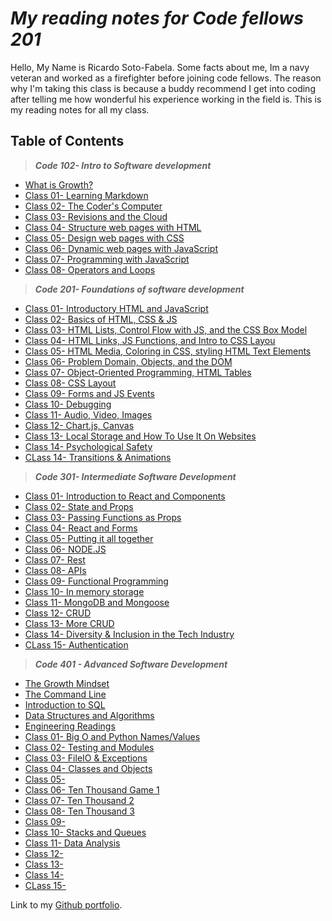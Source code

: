# _My reading notes for Code fellows 201_

Hello, My Name is Ricardo Soto-Fabela. Some facts about me, Im a navy veteran and worked as a firefighter before joining code fellows. The reason why I'm taking this class is because a buddy recommend I get into coding after telling me how wonderful his experience working in the field is. This is my reading notes for all my class.

## **Table of Contents**

> ***Code 102- Intro to Software development***
* [What is Growth?](102/WhatisGrowthmindset.md)
* [Class 01- Learning Markdown](102/Class01Read.md)
* [Class 02- The Coder's Computer](102/Class02Read.md)
* [Class 03- Revisions and the Cloud](102/Class03Read.md)
* [Class 04- Structure web pages with HTML](102/Class04Read.md)
* [Class 05- Design web pages with CSS](102/Class05Read.md)
* [Class 06- Dynamic web pages with JavaScript](102/Class06Read.md)
* [Class 07- Programming with JavaScript](102/Class07Read.md)
* [Class 08- Operators and Loops](102/Class08Read.md)

> ***Code 201- Foundations of software development***

* [Class 01- Introductory HTML and JavaScript](201/Read01.md)
* [Class 02- Basics of HTML, CSS & JS](201/Read02.md)
* [Class 03- HTML Lists, Control Flow with JS, and the CSS Box Model](201/Read03.md)
* [Class 04- HTML Links, JS Functions, and Intro to CSS Layou](201/Read04.md)
* [Class 05- HTML Media, Coloring in CSS, styling HTML Text Elements](201/Read05.md)
* [Class 06- Problem Domain, Objects, and the DOM](201/Read06.md)
* [Class 07- Object-Oriented Programming, HTML Tables](201/Read07.md)
* [Class 08- CSS Layout](201/Read08.md)
* [Class 09- Forms and JS Events](201/Read09.md)
* [Class 10- Debugging](201/Read10.md)
* [Class 11- Audio, Video, Images](201/Read11.md)
* [Class 12- Chart.js, Canvas](201/Read12.md)
* [Class 13- Local Storage and How To Use It On Websites](201/Read13.md)
* [Class 14- Psychological Safety](201/Read14Ps.md)
* [CLass 14- Transitions & Animations](201/Read14.md)

> ***Code 301- Intermediate Software Development***

* [Class 01- Introduction to React and Components](301/Read01.md)
* [Class 02- State and Props](301/Read02.md)
* [Class 03- Passing Functions as Props](301/Read03.md)
* [Class 04- React and Forms](301/Read04.md)
* [Class 05- Putting it all together](301/Read05.md)
* [Class 06- NODE.JS](301/Read06.md)
* [Class 07- Rest](301/Read07.md)
* [Class 08- APIs](301/Read08.md)
* [Class 09- Functional Programming](301/Read09.md)
* [Class 10- In memory storage](301/Read10.md)
* [Class 11- MongoDB and Mongoose](301/Read11.md)
* [Class 12- CRUD](301/Read12.md)
* [Class 13- More CRUD](301/Read13.md)
* [Class 14- Diversity & Inclusion in the Tech Industry](301/Read14.md)
* [CLass 15- Authentication](301/Read15.md)



> ***Code 401 - Advanced Software Development***

* [The Growth Mindset](401/GrowthMindset.md)
* [The Command Line](401/CommandLine.md)
* [Introduction to SQL](401/IntroductionToSQL.md)
* [Data Structures and Algorithms](401/DataStructuresAndAlgorithms.md)
* [Engineering Readings](401/EngineeringReadings.md)
* [Class 01- Big O and Python Names/Values](401/Read01.md)
* [Class 02- Testing and Modules](401/Read02.md)
* [Class 03- FileIO & Exceptions](401/Read03.md)
* [Class 04- Classes and Objects](401/Read04.md)
* [Class 05- ]()
* [Class 06- Ten Thousand Game 1](401/Read06.md)
* [Class 07- Ten Thousand 2](401/Read07.md)
* [Class 08- Ten Thousand 3](401/Read08.md)
* [Class 09- ]()
* [Class 10- Stacks and Queues](401/Read10.md)
* [Class 11- Data Analysis](401/Read11.md)
* [Class 12- ]()
* [Class 13- ]()
* [Class 14- ]()
* [CLass 15- ]()

Link to my [Github portfolio](https://github.com/Ricardo2450/).
